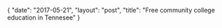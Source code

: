 {
   "date": "2017-05-21",
   "layout": "post",
   "title": "Free community college education in Tennesee"
}

